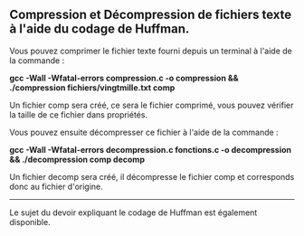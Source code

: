 Compression et Décompression de fichiers texte à l'aide du codage de Huffman.
------------------------------------------------------------------------------------------------------------------------------------------------------------------
Vous pouvez comprimer le fichier texte fourni depuis un terminal à l'aide de la commande : 

**gcc -Wall -Wfatal-errors compression.c -o compression && ./compression fichiers/vingtmille.txt comp**

Un fichier comp sera créé, ce sera le fichier comprimé, vous pouvez vérifier la taille de ce fichier dans propriétés.


Vous pouvez ensuite décompresser ce fichier à l'aide de la commande : 

**gcc -Wall -Wfatal-errors decompression.c fonctions.c -o decompression && ./decompression comp decomp**

Un fichier decomp sera créé, il décompresse le fichier comp et corresponds donc au fichier d'origine.
___________________________________________________________________________________________________________________________________________________________________

Le sujet du devoir expliquant le codage de Huffman est également disponible.

